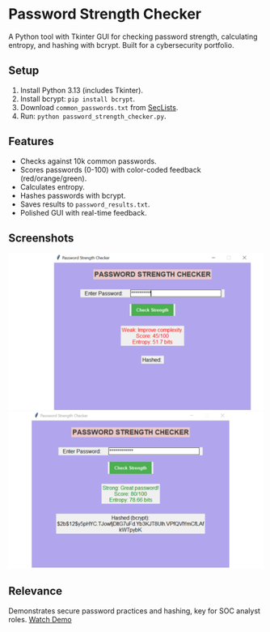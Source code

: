# Password Strength Checker
A Python tool with Tkinter GUI for checking password strength, calculating entropy, and hashing with bcrypt. Built for a cybersecurity portfolio.

## Setup
1. Install Python 3.13 (includes Tkinter).
2. Install bcrypt: `pip install bcrypt`.
3. Download `common_passwords.txt` from [SecLists](https://github.com/danielmiessler/SecLists/blob/master/Passwords/Common-Credentials/10k-most-common.txt).
4. Run: `python password_strength_checker.py`.

## Features
- Checks against 10k common passwords.
- Scores passwords (0-100) with color-coded feedback (red/orange/green).
- Calculates entropy.
- Hashes passwords with bcrypt.
- Saves results to `password_results.txt`.
- Polished GUI with real-time feedback.

## Screenshots
![Weak Password](screenshots/weak.png)
![Strong Password](screenshots/strong.png)

## Relevance
Demonstrates secure password practices and hashing, key for SOC analyst roles.
[Watch Demo](screenshots/demo.mp4)